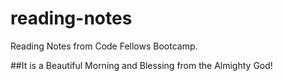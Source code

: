 # reading-notes
Reading Notes from Code Fellows Bootcamp.

##It is a Beautiful Morning and Blessing from the Almighty God!
